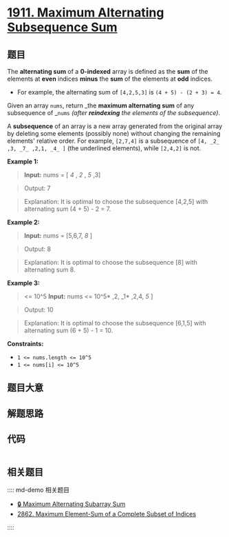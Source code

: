 # [1911. Maximum Alternating Subsequence Sum](https://leetcode.com/problems/maximum-alternating-subsequence-sum/)

## 题目

The **alternating sum** of a **0-indexed** array is defined as the **sum** of
the elements at **even** indices **minus** the **sum** of the elements at
**odd** indices.

- For example, the alternating sum of `[4,2,5,3]` is `(4 + 5) - (2 + 3) = 4`.

Given an array `nums`, return _the **maximum alternating sum** of any
subsequence of _`nums` _(after **reindexing** the elements of the
subsequence)_.

A **subsequence** of an array is a new array generated from the original array
by deleting some elements (possibly none) without changing the remaining
elements' relative order. For example, `[2,7,4]` is a subsequence of `[4, _2_
,3, _7_ ,2,1, _4_ ]` (the underlined elements), while `[2,4,2]` is not.

**Example 1:**

>

> **Input:** nums = [ _4_ , _2_ , _5_ ,3]

> Output: 7

> Explanation: It is optimal to choose the subsequence [4,2,5] with alternating sum (4 + 5) - 2 = 7.

**Example 2:**

>

> **Input:** nums = [5,6,7, _8_ ]

> Output: 8

> Explanation: It is optimal to choose the subsequence [8] with alternating sum 8.

**Example 3:**

>

> <= 10^5
> **Input:** nums <= 10^5* ,2, \_1* ,2,4, _5_ ]

> Output: 10

> Explanation: It is optimal to choose the subsequence [6,1,5] with alternating sum (6 + 5) - 1 = 10.

**Constraints:**

- `1 <= nums.length <= 10^5`
- `1 <= nums[i] <= 10^5`

## 题目大意

## 解题思路

## 代码

```javascript

```

## 相关题目

:::: md-demo 相关题目

- [🔒 Maximum Alternating Subarray Sum](https://leetcode.com/problems/maximum-alternating-subarray-sum)
- [2862. Maximum Element-Sum of a Complete Subset of Indices](https://leetcode.com/problems/maximum-element-sum-of-a-complete-subset-of-indices)

::::
